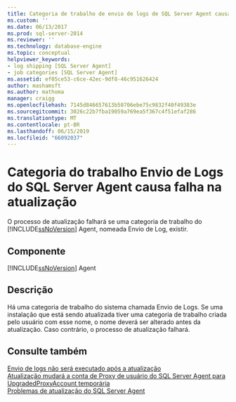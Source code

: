 ```yaml
---
title: Categoria de trabalho de envio de logs de SQL Server Agent causa falha na atualização | Microsoft Docs
ms.custom: ''
ms.date: 06/13/2017
ms.prod: sql-server-2014
ms.reviewer: ''
ms.technology: database-engine
ms.topic: conceptual
helpviewer_keywords:
- log shipping [SQL Server Agent]
- job categories [SQL Server Agent]
ms.assetid: ef05ce53-c6ce-42ec-9df8-46c951626424
author: mashamsft
ms.author: mathoma
manager: craigg
ms.openlocfilehash: 7145d846657613b50706ebe75c9832f40f49383e
ms.sourcegitcommit: 3026c22b7fba19059a769ea5f367c4f51efaf286
ms.translationtype: MT
ms.contentlocale: pt-BR
ms.lasthandoff: 06/15/2019
ms.locfileid: "66092037"
---
```

# <a name="sql-server-agent-log-shipping-job-category-causes-upgrade-to-fail"></a>Categoria do trabalho Envio de Logs do SQL Server Agent causa falha na atualização
  O processo de atualização falhará se uma categoria de trabalho do [!INCLUDE[ssNoVersion](../../includes/ssnoversion-md.md)] Agent, nomeada Envio de Log, existir.  
  
## <a name="component"></a>Componente  
 [!INCLUDE[ssNoVersion](../../includes/ssnoversion-md.md)] Agent  
  
## <a name="description"></a>Descrição  
 Há uma categoria de trabalho do sistema chamada Envio de Logs. Se uma instalação que está sendo atualizada tiver uma categoria de trabalho criada pelo usuário com esse nome, o nome deverá ser alterado antes da atualização. Caso contrário, o processo de atualização falhará.  
  
## <a name="see-also"></a>Consulte também  
 [Envio de logs não será executado após a atualização](../../../2014/sql-server/install/log-shipping-will-not-run-after-upgrading.md)   
 [Atualização mudará a conta de Proxy de usuário do SQL Server Agent para UpgradedProxyAccount temporária](../../../2014/sql-server/install/upgrading-changes-sql-server-agent-user-proxy-account-to-temporary-account.md)   
 [Problemas de atualização do SQL Server Agent](../../../2014/sql-server/install/sql-server-agent-upgrade-issues.md)  
  
  
